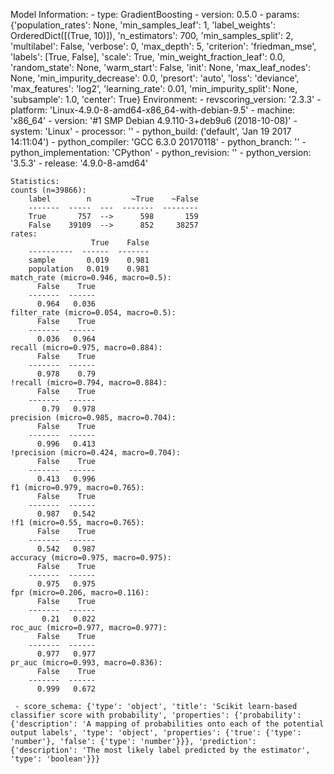 Model Information:
	 - type: GradientBoosting
	 - version: 0.5.0
	 - params: {'population_rates': None, 'min_samples_leaf': 1, 'label_weights': OrderedDict([(True, 10)]), 'n_estimators': 700, 'min_samples_split': 2, 'multilabel': False, 'verbose': 0, 'max_depth': 5, 'criterion': 'friedman_mse', 'labels': [True, False], 'scale': True, 'min_weight_fraction_leaf': 0.0, 'random_state': None, 'warm_start': False, 'init': None, 'max_leaf_nodes': None, 'min_impurity_decrease': 0.0, 'presort': 'auto', 'loss': 'deviance', 'max_features': 'log2', 'learning_rate': 0.01, 'min_impurity_split': None, 'subsample': 1.0, 'center': True}
	Environment:
	 - revscoring_version: '2.3.3'
	 - platform: 'Linux-4.9.0-8-amd64-x86_64-with-debian-9.5'
	 - machine: 'x86_64'
	 - version: '#1 SMP Debian 4.9.110-3+deb9u6 (2018-10-08)'
	 - system: 'Linux'
	 - processor: ''
	 - python_build: ('default', 'Jan 19 2017 14:11:04')
	 - python_compiler: 'GCC 6.3.0 20170118'
	 - python_branch: ''
	 - python_implementation: 'CPython'
	 - python_revision: ''
	 - python_version: '3.5.3'
	 - release: '4.9.0-8-amd64'
	
	Statistics:
	counts (n=39866):
		label        n         ~True    ~False
		-------  -----  ---  -------  --------
		True       757  -->      598       159
		False    39109  -->      852     38257
	rates:
		              True    False
		----------  ------  -------
		sample       0.019    0.981
		population   0.019    0.981
	match_rate (micro=0.946, macro=0.5):
		  False    True
		-------  ------
		  0.964   0.036
	filter_rate (micro=0.054, macro=0.5):
		  False    True
		-------  ------
		  0.036   0.964
	recall (micro=0.975, macro=0.884):
		  False    True
		-------  ------
		  0.978    0.79
	!recall (micro=0.794, macro=0.884):
		  False    True
		-------  ------
		   0.79   0.978
	precision (micro=0.985, macro=0.704):
		  False    True
		-------  ------
		  0.996   0.413
	!precision (micro=0.424, macro=0.704):
		  False    True
		-------  ------
		  0.413   0.996
	f1 (micro=0.979, macro=0.765):
		  False    True
		-------  ------
		  0.987   0.542
	!f1 (micro=0.55, macro=0.765):
		  False    True
		-------  ------
		  0.542   0.987
	accuracy (micro=0.975, macro=0.975):
		  False    True
		-------  ------
		  0.975   0.975
	fpr (micro=0.206, macro=0.116):
		  False    True
		-------  ------
		   0.21   0.022
	roc_auc (micro=0.977, macro=0.977):
		  False    True
		-------  ------
		  0.977   0.977
	pr_auc (micro=0.993, macro=0.836):
		  False    True
		-------  ------
		  0.999   0.672
	
	 - score_schema: {'type': 'object', 'title': 'Scikit learn-based classifier score with probability', 'properties': {'probability': {'description': 'A mapping of probabilities onto each of the potential output labels', 'type': 'object', 'properties': {'true': {'type': 'number'}, 'false': {'type': 'number'}}}, 'prediction': {'description': 'The most likely label predicted by the estimator', 'type': 'boolean'}}}

